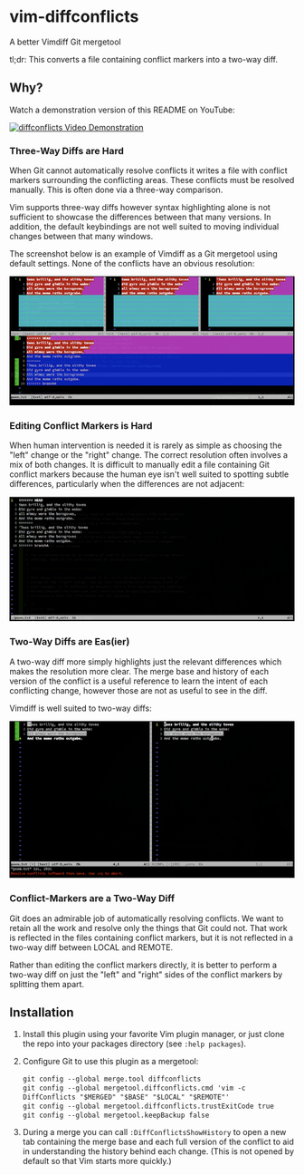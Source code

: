 # vim-diffconflicts

A better Vimdiff Git mergetool

tl;dr: This converts a file containing conflict markers into a two-way diff.

## Why?

Watch a demonstration version of this README on YouTube:

[![diffconflicts Video Demonstration](https://img.youtube.com/vi/Pxgl3Wtf78Y/0.jpg)](https://www.youtube.com/watch?v=Pxgl3Wtf78Y)

### Three-Way Diffs are Hard

When Git cannot automatically resolve conflicts it writes a file with conflict
markers surrounding the conflicting areas. These conflicts must be resolved
manually. This is often done via a three-way comparison.

Vim supports three-way diffs however syntax highlighting alone is not
sufficient to showcase the differences between that many versions. In addition,
the default keybindings are not well suited to moving individual changes
between that many windows.

The screenshot below is an example of Vimdiff as a Git mergetool using default
settings. None of the conflicts have an obvious resolution:

![](./_utils/default-vimdiff.png)

### Editing Conflict Markers is Hard

When human intervention is needed it is rarely as simple as choosing the "left"
change or the "right" change. The correct resolution often involves a mix of
both changes. It is difficult to manually edit a file containing Git conflict
markers because the human eye isn't well suited to spotting subtle differences,
particularly when the differences are not adjacent:

![](./_utils/conflict-markers.png)

### Two-Way Diffs are Eas(ier)

A two-way diff more simply highlights just the relevant differences which makes
the resolution more clear. The merge base and history of each version of the
conflict is a useful reference to learn the intent of each conflicting change,
however those are not as useful to see in the diff.

Vimdiff is well suited to two-way diffs:

![](./_utils/vim-diffconflicts.png)

### Conflict-Markers are a Two-Way Diff

Git does an admirable job of automatically resolving conflicts. We want to
retain all the work and resolve only the things that Git could not. That work
is reflected in the files containing conflict markers, but it is not reflected
in a two-way diff between LOCAL and REMOTE.

Rather than editing the conflict markers directly, it is better to perform a
two-way diff on just the "left" and "right" sides of the conflict markers by
splitting them apart.

## Installation

1.  Install this plugin using your favorite Vim plugin manager, or just clone
    the repo into your packages directory (see `:help packages`).

2.  Configure Git to use this plugin as a mergetool:

    ```
    git config --global merge.tool diffconflicts
    git config --global mergetool.diffconflicts.cmd 'vim -c DiffConflicts "$MERGED" "$BASE" "$LOCAL" "$REMOTE"'
    git config --global mergetool.diffconflicts.trustExitCode true
    git config --global mergetool.keepBackup false
    ```

3.  During a merge you can call `:DiffConflictsShowHistory` to open a new tab
    containing the merge base and each full version of the conflict to aid in
    understanding the history behind each change. (This is not opened by
    default so that Vim starts more quickly.)
